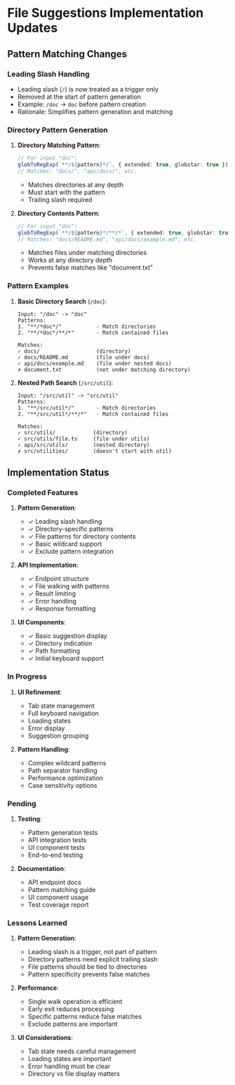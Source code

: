 # File Suggestions Implementation Updates

## Pattern Matching Changes

### Leading Slash Handling
- Leading slash (`/`) is now treated as a trigger only
- Removed at the start of pattern generation
- Example: `/doc` -> `doc` before pattern creation
- Rationale: Simplifies pattern generation and matching

### Directory Pattern Generation
1. **Directory Matching Pattern**:
   ```typescript
   // For input "doc":
   globToRegExp(`**/${pattern}*/`, { extended: true, globstar: true })
   // Matches: "docs/", "api/docs/", etc.
   ```
   - Matches directories at any depth
   - Must start with the pattern
   - Trailing slash required

2. **Directory Contents Pattern**:
   ```typescript
   // For input "doc":
   globToRegExp(`**/${pattern}*/**/*`, { extended: true, globstar: true })
   // Matches: "docs/README.md", "api/docs/example.md", etc.
   ```
   - Matches files under matching directories
   - Works at any directory depth
   - Prevents false matches like "document.txt"

### Pattern Examples

1. **Basic Directory Search** (`/doc`):
   ```
   Input: "/doc" -> "doc"
   Patterns:
   1. "**/*doc*/"           - Match directories
   2. "**/*doc*/**/*"       - Match contained files

   Matches:
   ✓ docs/                  (directory)
   ✓ docs/README.md         (file under docs)
   ✓ api/docs/example.md    (file under nested docs)
   ✗ document.txt           (not under matching directory)
   ```

2. **Nested Path Search** (`/src/util`):
   ```
   Input: "/src/util" -> "src/util"
   Patterns:
   1. "**/src/util*/"       - Match directories
   2. "**/src/util*/**/*"   - Match contained files

   Matches:
   ✓ src/utils/            (directory)
   ✓ src/utils/file.ts     (file under utils)
   ✓ api/src/utils/        (nested directory)
   ✗ src/utilities/        (doesn't start with util)
   ```

## Implementation Status

### Completed Features

1. **Pattern Generation**:
   - ✓ Leading slash handling
   - ✓ Directory-specific patterns
   - ✓ File patterns for directory contents
   - ✓ Basic wildcard support
   - ✓ Exclude pattern integration

2. **API Implementation**:
   - ✓ Endpoint structure
   - ✓ File walking with patterns
   - ✓ Result limiting
   - ✓ Error handling
   - ✓ Response formatting

3. **UI Components**:
   - ✓ Basic suggestion display
   - ✓ Directory indication
   - ✓ Path formatting
   - ✓ Initial keyboard support

### In Progress

1. **UI Refinement**:
   - Tab state management
   - Full keyboard navigation
   - Loading states
   - Error display
   - Suggestion grouping

2. **Pattern Handling**:
   - Complex wildcard patterns
   - Path separator handling
   - Performance optimization
   - Case sensitivity options

### Pending

1. **Testing**:
   - Pattern generation tests
   - API integration tests
   - UI component tests
   - End-to-end testing

2. **Documentation**:
   - API endpoint docs
   - Pattern matching guide
   - UI component usage
   - Test coverage report

### Lessons Learned

1. **Pattern Generation**:
   - Leading slash is a trigger, not part of pattern
   - Directory patterns need explicit trailing slash
   - File patterns should be tied to directories
   - Pattern specificity prevents false matches

2. **Performance**:
   - Single walk operation is efficient
   - Early exit reduces processing
   - Specific patterns reduce false matches
   - Exclude patterns are important

3. **UI Considerations**:
   - Tab state needs careful management
   - Loading states are important
   - Error handling must be clear
   - Directory vs file display matters